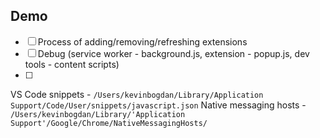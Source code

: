 ## Demo
- [ ] Process of adding/removing/refreshing extensions
- [ ] Debug (service worker - background.js, extension - popup.js, dev tools - content scripts)
- [ ] 

VS Code snippets - `/Users/kevinbogdan/Library/Application Support/Code/User/snippets/javascript.json`
Native messaging hosts - `/Users/kevinbogdan/Library/'Application Support'/Google/Chrome/NativeMessagingHosts/`

